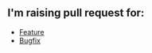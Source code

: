 ## I'm raising pull request for:

- [Feature](?template=feature_template.md)
- [Bugfix](?template=bugfix_template.md)
